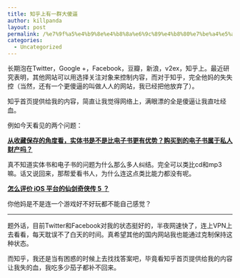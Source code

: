 ```yaml
---
title: 知乎上有一群大傻逼
author: killpanda
layout: post
permalink: /%e7%9f%a5%e4%b9%8e%e4%b8%8a%e6%9c%89%e4%b8%80%e7%be%a4%e5%a4%a7%e5%82%bb%e9%80%bc/
categories:
  - Uncategorized
---
```

长期泡在Twitter，Google +，Facebook，豆瓣，新浪，v2ex，知乎上。最近研究表明，其他网站可以用选择关注对象来控制内容，而对于知乎，完全他妈的失失控（当然，还有一个更傻逼的叫做人人的网站，我已经把他放弃了）。

知乎首页提供给我的内容，简直让我觉得网络上，满眼漂的全是傻逼让我直吐经血。

例如今天看见的两个问题：

**[从收藏保存的角度看，实体书是不是比电子书更有优势？购买到的电子书属于私人财产吗？][1]**

真不知道实体书和电子书的问题为什么那么多人纠结。完全可以类比cd和mp3嘛。话又说回来，那帮爱看书人，为什么连这点类比能力都没有呢。

**[怎么评价 iOS 平台的仙剑奇侠传 5 ？][2]**

你他妈是不是连一个游戏好不好玩都不能自己感觉？

* * *

题外话，目前Twitter和Facebook对我的状态挺好的，半夜网速快了，连上VPN上去看看，每天耽误不了白天的时间。真希望其他的国内网站我也能通过克制保持这种状态。

而知乎，我还是当有困惑的时候上去找找答案吧，毕竟看知乎首页提供给我的内容让我失的血，我吃多少茄子都补不回来。

 [1]: http://www.zhihu.com/question/20082433
 [2]: http://www.zhihu.com/question/20081457